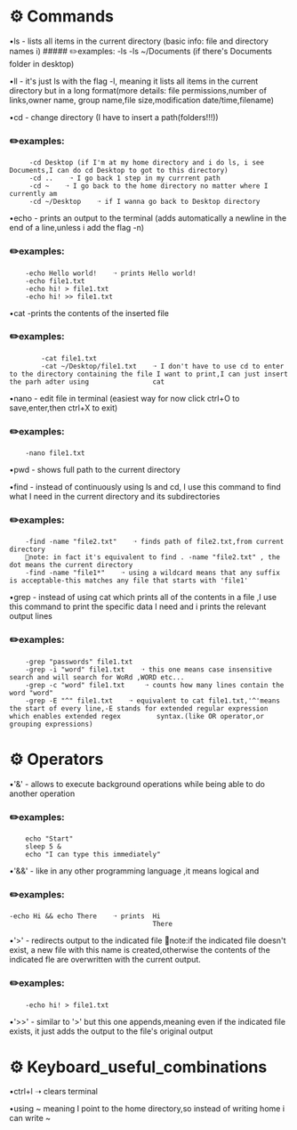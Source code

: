 # ⚙️ **Commands**
•ls - lists all items in the current directory (basic info: file and directory names i)
    ##### ✏️examples:
        -ls
        -ls ~/Documents (if there's Documents folder in desktop)

•ll - it's just ls with the flag -l, meaning it lists all items in the current directory but in a long format(more details: file permissions,number of links,owner name, group name,file size,modification date/time,filename)        

•cd - change directory (I have to insert a path(folders!!!))
   ### ✏️examples:
         -cd Desktop (if I'm at my home directory and i do ls, i see Documents,I can do cd Desktop to got to this directory)
         -cd ..    ➝ I go back 1 step in my currrent path
         -cd ~    ➝ I go back to the home directory no matter where I currently am
         -cd ~/Desktop    ➝ if I wanna go back to Desktop directory 

•echo - prints an output to the terminal (adds automatically a newline in the end of a line,unless i add the flag -n)
   ###  ✏️examples:
        -echo Hello world!    ➝ prints Hello world!
        -echo file1.txt
        -echo hi! > file1.txt
        -echo hi! >> file1.txt 

•cat -prints the contents of the inserted file
###    ✏️examples:
            -cat file1.txt
            -cat ~/Desktop/file1.txt    ➝ I don't have to use cd to enter to the directory containing the file I want to print,I can just insert the parh adter using                cat

•nano - edit file in terminal (easiest way for now click ctrl+O to save,enter,then ctrl+X to exit)
 ###   ✏️examples:
        -nano file1.txt
       
•pwd - shows full path to the current directory

•find - instead of continuously using ls and cd, I use this command to find what I need in the current directory and its subdirectories
  ### ✏️examples:
        -find -name "file2.txt"    ➝ finds path of file2.txt,from current directory
        🔸note: in fact it's equivalent to find . -name "file2.txt" , the dot means the current directory
        -find -name "file1*"    ➝ using a wildcard means that any suffix is acceptable-this matches any file that starts with 'file1'

•grep - instead of using cat which prints all of the contents in a file ,I use this command to print the specific data I need and i prints the relevant output lines
   ### ✏️examples: 
        -grep "passwords" file1.txt
        -grep -i "word" file1.txt    ➝ this one means case insensitive search and will search for WoRd ,WORD etc...
        -grep -c "word" file1.txt     ➝ counts how many lines contain the word "word"
        -grep -E "^" file1.txt    ➝ equivalent to cat file1.txt,'^'means the start of every line,-E stands for extended regular expression which enables extended regex         syntax.(like OR operator,or grouping expressions)

 






# ⚙️ **Operators**
•'&' - allows to execute background operations while being able to do another operation
   ### ✏️examples:
        echo "Start"
        sleep 5 &
        echo "I can type this immediately"


•'&&' - like in any other programming language ,it means logical and 
 ###   ✏️examples:
    -echo Hi && echo There    ➝ prints  Hi
                                        There
                                        

•'>' - redirects output to the indicated file
        🔸note:if the indicated file doesn't exist, a new file with this name is created,otherwise the contents of the indicated fle are overwritten with the current             output.
  ###  ✏️examples:
        -echo hi! > file1.txt


•'>>' - similar to '>' but this one appends,meaning even if the indicated file exists, it just adds the output to the file's original output 




# ⚙️ **Keyboard_useful_combinations**
•ctrl+l    ➝ clears terminal

•using ~ meaning I point to the home directory,so instead of writing home i can write ~
